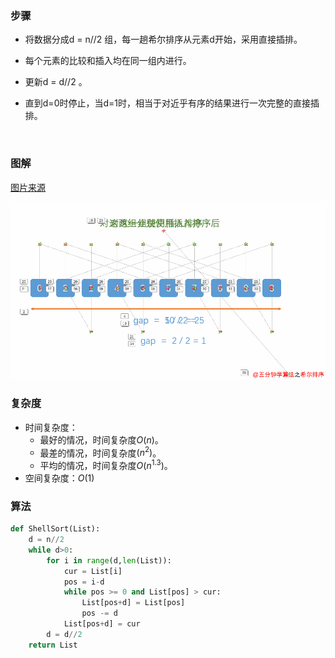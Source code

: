 ### 步骤

- 将数据分成d = n//2 组，每一趟希尔排序从元素d开始，采用直接插排。

- 每个元素的比较和插入均在同一组内进行。

- 更新d = d//2 。

- 直到d=0时停止，当d=1时，相当于对近乎有序的结果进行一次完整的直接插排。

  ​

### 图解

[图片来源](https://xiaozhuanlan.com/topic/6439782051)

![希尔排序](../img/希尔排序.gif)



### 复杂度

- 时间复杂度：
  - 最好的情况，时间复杂度$O(n)$。
  - 最差的情况，时间复杂度$(n^2)$。
  - 平均的情况，时间复杂度$O(n^{1.3})$。
- 空间复杂度：$O(1)$





### 算法

```python
def ShellSort(List):
    d = n//2
    while d>0:
        for i in range(d,len(List)):
            cur = List[i]
            pos = i-d 
            while pos >= 0 and List[pos] > cur: 
                List[pos+d] = List[pos]
                pos -= d
            List[pos+d] = cur
        d = d//2
    return List
```



